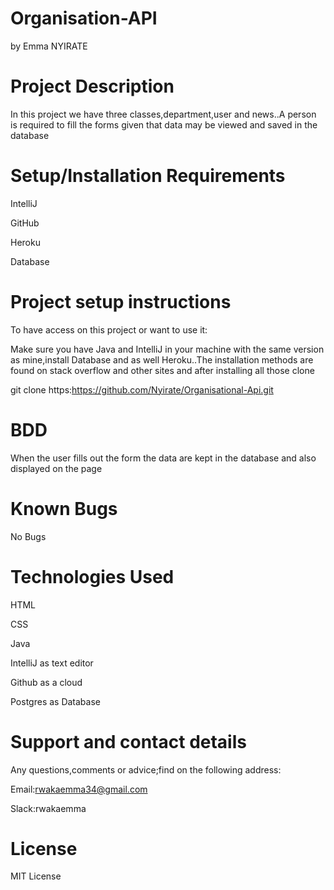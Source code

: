 # Organisation-API

by Emma NYIRATE

# Project Description

In this project we have three classes,department,user and news..A person is required to fill the forms given that data may be viewed and saved in the database

# Setup/Installation Requirements

IntelliJ 

GitHub

Heroku

Database

# Project setup instructions

To have access on this project or want to use it:

Make sure you have Java and IntelliJ in your machine with the same version as mine,install Database and as well Heroku..The installation methods are found on stack overflow and other sites
and after installing all those clone

git clone https:https://github.com/Nyirate/Organisational-Api.git

# BDD

When the user fills out the form the data are kept in the database and also displayed on the page

# Known Bugs

No Bugs

# Technologies Used

HTML 

CSS 

Java

IntelliJ as text editor

Github as a cloud

Postgres as Database

# Support and contact details

Any questions,comments or advice;find on the following address:

Email:rwakaemma34@gmail.com

Slack:rwakaemma

# License

MIT License